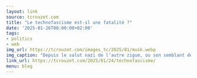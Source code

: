 ```yaml
---
layout: link
source: tcrouzet.com
title: "Le technofascisme est-il une fatalité ?"
date: '2025-01-26T08:00:00+02:00'
tags:
- politics
- web
img_url: https://tcrouzet.com/images_tc/2025/01/musk.webp
img_caption: "Depuis le salut nazi de l’autre zigue, ou son semblant de salut nazi, on s’ameute sur les réseaux sociaux technofascistes pour crier au technofascisme."
link_url: https://tcrouzet.com/2025/01/24/technofascisme/
menu: blog
---
```

